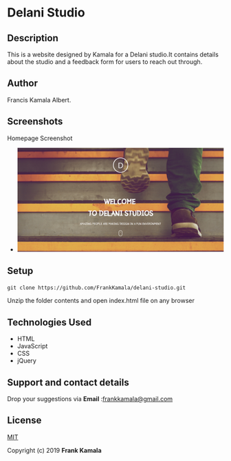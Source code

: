 # Delani Studio

## Description
This is a website designed by Kamala for a Delani studio.It contains details about the studio and a feedback form for users to reach out through.

## Author
Francis Kamala Albert.

## Screenshots
 Homepage Screenshot
* ![image](https://github.com/FrankKamala/delani-studio/blob/master/images/screenshot/hme.png)


## Setup
`git clone https://github.com/FrankKamala/delani-studio.git`

Unzip the folder contents and open index.html file on any browser




## Technologies Used
* HTML
* JavaScript
* CSS
* jQuery

## Support and contact details

Drop your suggestions via **Email** :<frankkamala@gmail.com>

## License
[MIT](https://choosealicense.com/licenses/mit/)

Copyright (c) 2019 **Frank Kamala**

